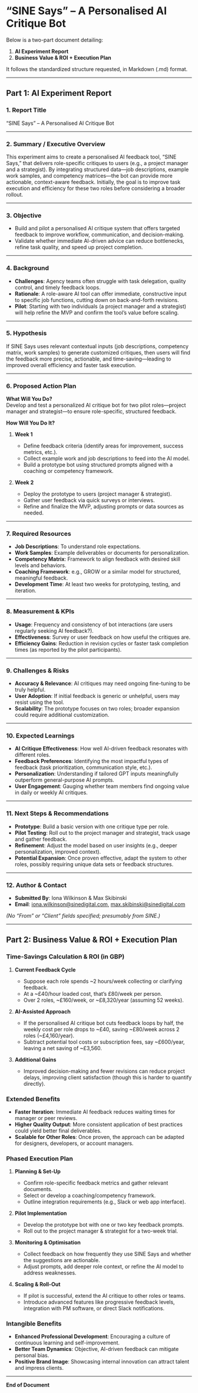 # “SINE Says” – A Personalised AI Critique Bot

Below is a two-part document detailing:

1. **AI Experiment Report**
2. **Business Value & ROI + Execution Plan**

It follows the standardized structure requested, in Markdown (.md) format.

---

## Part 1: AI Experiment Report

### 1. Report Title

“SINE Says” – A Personalised AI Critique Bot

---

### 2. Summary / Executive Overview

This experiment aims to create a personalised AI feedback tool, “SINE Says,” that delivers role-specific critiques to users (e.g., a project manager and a strategist). By integrating structured data—job descriptions, example work samples, and competency matrices—the bot can provide more actionable, context-aware feedback. Initially, the goal is to improve task execution and efficiency for these two roles before considering a broader rollout.

---

### 3. Objective

- Build and pilot a personalised AI critique system that offers targeted feedback to improve workflow, communication, and decision-making.
- Validate whether immediate AI-driven advice can reduce bottlenecks, refine task quality, and speed up project completion.

---

### 4. Background

- **Challenges**: Agency teams often struggle with task delegation, quality control, and timely feedback loops.
- **Rationale**: A role-aware AI tool can offer immediate, constructive input to specific job functions, cutting down on back-and-forth revisions.
- **Pilot**: Starting with two individuals (a project manager and a strategist) will help refine the MVP and confirm the tool’s value before scaling.

---

### 5. Hypothesis

If SINE Says uses relevant contextual inputs (job descriptions, competency matrix, work samples) to generate customized critiques, then users will find the feedback more precise, actionable, and time-saving—leading to improved overall efficiency and faster task execution.

---

### 6. Proposed Action Plan

**What Will You Do?**  
Develop and test a personalized AI critique bot for two pilot roles—project manager and strategist—to ensure role-specific, structured feedback.

**How Will You Do It?**

1. **Week 1**

   - Define feedback criteria (identify areas for improvement, success metrics, etc.).
   - Collect example work and job descriptions to feed into the AI model.
   - Build a prototype bot using structured prompts aligned with a coaching or competency framework.

2. **Week 2**
   - Deploy the prototype to users (project manager & strategist).
   - Gather user feedback via quick surveys or interviews.
   - Refine and finalize the MVP, adjusting prompts or data sources as needed.

---

### 7. Required Resources

- **Job Descriptions**: To understand role expectations.
- **Work Samples**: Example deliverables or documents for personalization.
- **Competency Matrix**: Framework to align feedback with desired skill levels and behaviors.
- **Coaching Framework**: e.g., GROW or a similar model for structured, meaningful feedback.
- **Development Time**: At least two weeks for prototyping, testing, and iteration.

---

### 8. Measurement & KPIs

- **Usage**: Frequency and consistency of bot interactions (are users regularly seeking AI feedback?).
- **Effectiveness**: Survey or user feedback on how useful the critiques are.
- **Efficiency Gains**: Reduction in revision cycles or faster task completion times (as reported by the pilot participants).

---

### 9. Challenges & Risks

- **Accuracy & Relevance**: AI critiques may need ongoing fine-tuning to be truly helpful.
- **User Adoption**: If initial feedback is generic or unhelpful, users may resist using the tool.
- **Scalability**: The prototype focuses on two roles; broader expansion could require additional customization.

---

### 10. Expected Learnings

- **AI Critique Effectiveness**: How well AI-driven feedback resonates with different roles.
- **Feedback Preferences**: Identifying the most impactful types of feedback (task prioritization, communication style, etc.).
- **Personalization**: Understanding if tailored GPT inputs meaningfully outperform general-purpose AI prompts.
- **User Engagement**: Gauging whether team members find ongoing value in daily or weekly AI critiques.

---

### 11. Next Steps & Recommendations

- **Prototype**: Build a basic version with one critique type per role.
- **Pilot Testing**: Roll out to the project manager and strategist, track usage and gather feedback.
- **Refinement**: Adjust the model based on user insights (e.g., deeper personalization, improved context).
- **Potential Expansion**: Once proven effective, adapt the system to other roles, possibly requiring unique data sets or feedback structures.

---

### 12. Author & Contact

- **Submitted By**: Iona Wilkinson & Max Skibinski
- **Email**: iona.wilkinson@sinedigital.com, max.skibinski@sinedigital.com

_(No “From” or “Client” fields specified; presumably from SINE.)_

---

## Part 2: Business Value & ROI + Execution Plan

### Time-Savings Calculation & ROI (in GBP)

1. **Current Feedback Cycle**

   - Suppose each role spends ~2 hours/week collecting or clarifying feedback.
   - At a ~£40/hour loaded cost, that’s £80/week per person.
   - Over 2 roles, ~£160/week, or ~£8,320/year (assuming 52 weeks).

2. **AI-Assisted Approach**

   - If the personalised AI critique bot cuts feedback loops by half, the weekly cost per role drops to ~£40, saving ~£80/week across 2 roles (~£4,160/year).
   - Subtract potential tool costs or subscription fees, say ~£600/year, leaving a net saving of ~£3,560.

3. **Additional Gains**
   - Improved decision-making and fewer revisions can reduce project delays, improving client satisfaction (though this is harder to quantify directly).

### Extended Benefits

- **Faster Iteration**: Immediate AI feedback reduces waiting times for manager or peer reviews.
- **Higher Quality Output**: More consistent application of best practices could yield better final deliverables.
- **Scalable for Other Roles**: Once proven, the approach can be adapted for designers, developers, or account managers.

### Phased Execution Plan

1. **Planning & Set-Up**

   - Confirm role-specific feedback metrics and gather relevant documents.
   - Select or develop a coaching/competency framework.
   - Outline integration requirements (e.g., Slack or web app interface).

2. **Pilot Implementation**

   - Develop the prototype bot with one or two key feedback prompts.
   - Roll out to the project manager & strategist for a two-week trial.

3. **Monitoring & Optimisation**

   - Collect feedback on how frequently they use SINE Says and whether the suggestions are actionable.
   - Adjust prompts, add deeper role context, or refine the AI model to address weaknesses.

4. **Scaling & Roll-Out**
   - If pilot is successful, extend the AI critique to other roles or teams.
   - Introduce advanced features like progressive feedback levels, integration with PM software, or direct Slack notifications.

### Intangible Benefits

- **Enhanced Professional Development**: Encouraging a culture of continuous learning and self-improvement.
- **Better Team Dynamics**: Objective, AI-driven feedback can mitigate personal bias.
- **Positive Brand Image**: Showcasing internal innovation can attract talent and impress clients.

---

**End of Document**
